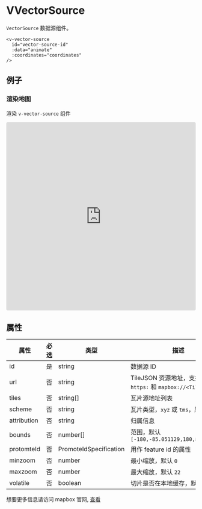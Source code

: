 # VVectorSource

`VectorSource` 数据源组件。

```
<v-vector-source
  id="vector-source-id"
  :data="animate"
  :coordinates="coordinates"
/>
```

## 例子

### 渲染地图

渲染 `v-vector-source` 组件

<iframe src="https://codesandbox.io/embed/vmap-examples-mnqjgn?fontsize=14&hidenavigation=1&initialpath=%2Fvsource%2Fvvectorsource%2Fbasic&module=%2Fsrc%2Fviews%2Fvsource%2Fvvectorsource%2FBasic.vue&theme=dark"
     style="width:100%; height:500px; border:0; border-radius: 4px; overflow:hidden;"
     title="vmap examples"
     allow="accelerometer; ambient-light-sensor; camera; encrypted-media; geolocation; gyroscope; hid; microphone; midi; payment; usb; vr; xr-spatial-tracking"
     sandbox="allow-forms allow-modals allow-popups allow-presentation allow-same-origin allow-scripts"
   ></iframe>

## 属性

| 属性        | 必选 | 类型                   | 描述                                                                 |
| ----------- | ---- | ---------------------- | -------------------------------------------------------------------- |
| id          | 是   | string                 | 数据源 ID                                                            |
| url         | 否   | string                 | TileJSON 资源地址，支持 `http:`, `https:` 和 `mapbox://<Tileset ID>` |
| tiles       | 否   | string[]               | 瓦片源地址列表                                                       |
| scheme      | 否   | string                 | 瓦片类型，`xyz` 或 `tms`，默认 `xyz`                                 |
| attribution | 否   | string                 | 归属信息                                                             |
| bounds      | 否   | number[]               | 范围，默认 `[-180,-85.051129,180,85.051129]`                         |
| protomteId  | 否   | PromoteIdSpecification | 用作 feature id 的属性                                               |
| minzoom     | 否   | number                 | 最小缩放，默认 `0`                                                   |
| maxzoom     | 否   | number                 | 最大缩放，默认 `22`                                                  |
| volatile    | 否   | boolean                | 切片是否在本地缓存，默认 `false`                                     |

想要更多信息请访问 mapbox 官网, [查看](https://docs.mapbox.com/mapbox-gl-js/style-spec/sources/#vector)
